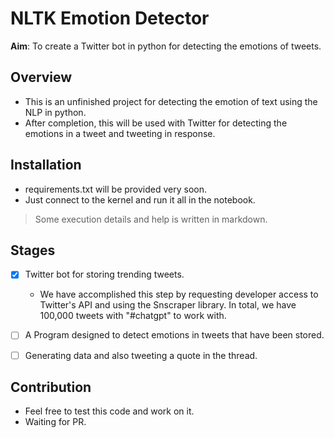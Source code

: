 # NLTK Emotion Detector

**Aim**: To create a Twitter bot in python for detecting the emotions of tweets.

## Overview
- This is an unfinished project for detecting the emotion of text using the NLP in python.
- After completion, this will be used with Twitter for detecting the emotions in a tweet and tweeting in response.

## Installation
- requirements.txt will be provided very soon.
- Just connect to the kernel and run it all in the notebook.

> Some execution details and help is written in markdown.

## Stages
- [x] Twitter bot for storing trending tweets.

  - We have accomplished this step by requesting developer access to Twitter's API and using the Snscraper library. In total, we have 100,000 tweets with "#chatgpt" to work with.

- [ ] A Program designed to detect emotions in tweets that have been stored.
- [ ] Generating data and also tweeting a quote in the thread.

## Contribution
- Feel free to test this code and work on it.
- Waiting for PR.
